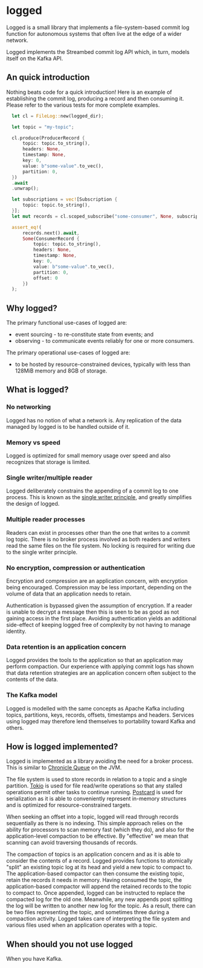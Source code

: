 # logged

Logged is a small library that implements a file-system-based 
commit log function for autonomous systems that often live
at the edge of a wider network.

Logged implements the Streambed commit log API which, in turn, models
itself on the Kafka API.

## An quick introduction

Nothing beats code for a quick introduction! Here is an example of
establishing the commit log, producing a record and then consuming
it. Please refer to the various tests for more complete examples.

```rs
  let cl = FileLog::new(logged_dir);

  let topic = "my-topic";

  cl.produce(ProducerRecord {
      topic: topic.to_string(),
      headers: None,
      timestamp: None,
      key: 0,
      value: b"some-value".to_vec(),
      partition: 0,
  })
  .await
  .unwrap();

  let subscriptions = vec![Subscription {
      topic: topic.to_string(),
  }];
  let mut records = cl.scoped_subscribe("some-consumer", None, subscriptions, None);

  assert_eq!(
      records.next().await,
      Some(ConsumerRecord {
          topic: topic.to_string(),
          headers: None,
          timestamp: None,
          key: 0,
          value: b"some-value".to_vec(),
          partition: 0,
          offset: 0
      })
  );
```

## Why logged?

The primary functional use-cases of logged are:

* event sourcing - to re-constitute state from events; and
* observing - to communicate events reliably for one or more consumers.

The primary operational use-cases of logged are:

* to be hosted by resource-constrained devices, typically with less
than 128MiB memory and 8GB of storage.

## What is logged?

### No networking

Logged has no notion of what a network is. Any replication of the
data managed by logged is to be handled outside of it.

### Memory vs speed

Logged is optimized for small memory usage over speed and also
recognizes that storage is limited.

### Single writer/multiple reader

Logged deliberately constrains the appending of a commit log to
one process. This is known as the [single writer principle](https://mechanical-sympathy.blogspot.com/2011/09/single-writer-principle.html), and
greatly simplifies the design of logged.

### Multiple reader processes

Readers can exist in processes other than the one that writes to a
commit log topic. There is no broker process involved
as both readers and writers read the same files on the file system.
No locking is required for writing due to the single
writer principle.

### No encryption, compression or authentication

Encryption and compression are an application concern, with encryption
being encouraged. Compression may be less important, depending on the 
volume of data that an application needs to retain.

Authentication is bypassed given the assumption of encryption. If a reader is unable
to decrypt a message then this is seen to be as good as not gaining
access in the first place. Avoiding authentication yields an additional
side-effect of keeping logged free of complexity by not having to manage
identity.

### Data retention is an application concern

Logged provides the tools to the application so that an application 
may perform compaction. Our experience with applying commit logs
has shown that data retention strategies are an application concern
often subject to the contents of the data.

### The Kafka model

Logged is modelled with the same concepts as Apache Kafka including
topics, partitions, keys, records, offsets, timestamps and headers. 
Services using logged may therefore lend themselves to portability 
toward Kafka and others.

## How is logged implemented?

Logged is implemented as a library avoiding the need for a broker process. This
is similar to [Chronicle Queue](https://github.com/OpenHFT/Chronicle-Queue) on the JVM.

The file system is used to store records in relation to a topic and a single
partition. [Tokio](https://tokio.rs/) is used for file read/write operations so that any stalled
operations permit other tasks to continue running. [Postcard](https://docs.rs/postcard/latest/postcard/)
is used for serialization as it is able to conveniently represent in-memory structures
and is optimized for resource-constrained targets.

When seeking an offset into a topic, logged will read through records sequentially
as there is no indexing. This simple approach relies on the ability
for processors to scan memory fast (which they do), and also for the application-level
compaction to be effective. By "effective" we mean that scanning can avoid traversing
thousands of records.

The compaction of topics is an application concern and as it is able
to consider the contents of a record. Logged provides functions to atomically "split" 
an existing topic log at its head and yield a new topic to compact to. The 
application-based compactor can then consume the existing topic, retain the records 
it needs in memory. Having consumed the topic, the application-based compactor will 
append the retained records to the topic to compact to. Once appended, logged can be 
instructed to replace the compacted log for the old one. Meanwhile, any new appends post 
splitting the log will be written to another new log for the topic. As a result,
there can be two files representing the topic, and sometimes three during a compaction
activity. Logged takes care of interpreting the file system and various files used
when an application operates with a topic.

## When should you not use logged

When you have Kafka.